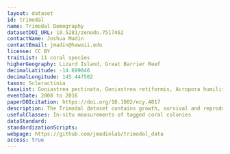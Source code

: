 ```yaml
---
layout: dataset
id: trimodal
name: Trimodal Demography
datasetDOI_URL: 10.5281/zenodo.7517462
contactName: Joshua Madin
contactEmail: jmadin@hawaii.edu
license: CC BY
traitList: 11 coral species
higherGeography: Lizard Island, Great Barrier Reef
decimalLatitude: -14.699046
decimalLongitude: 145.447502
taxon: Scleractinia
taxaList: Goniastrea pectinata, Goniastrea retiformis, Acropora humilis, Acropora cf. digitifera, Acropora millepora, Acropora nasuta, Acropora cytherea, Acropora hyacinthus, Acropora robusta, Acropora intermedia
eventDate: 2008 to 2016
paperDOIcitation: https://doi.org/10.1002/ecy.4017
description: The Trimodal dataset contains growth, survival and reproduction data for 11 species of coral censused yearly for eight years. 
usefulClasses: In-situ measurements of tagged coral colonies
dataStandard:
standardizationScripts:
webpage: https://github.com/jmadinlab/trimodal_data
access: true
---
```

